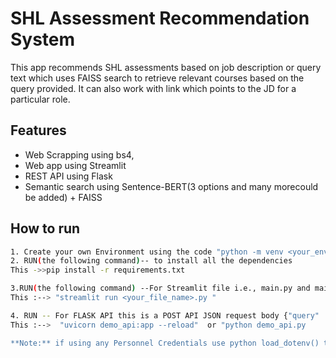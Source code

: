 # SHL Assessment Recommendation System

This app recommends SHL assessments based on job description or query text which uses FAISS search to retrieve relevant courses based on the query provided. It can also work with link which points to the JD for a particular role.

## Features
- Web Scrapping using bs4, 
- Web app using Streamlit
- REST API using Flask
- Semantic search using Sentence-BERT(3 options and many morecould be added) + FAISS

## How to run
```bash
1. Create your own Environment using the code "python -m venv <your_env_name"> . Run this on your Terminal/Command prompt (Keep in mind to switch to the root directory where your file is stored using "cd <Directory_path>")
2. RUN(the following command)-- to install all the dependencies
This ->>pip install -r requirements.txt

3.RUN(the following command) --For Streamlit file i.e., main.py and main2.py
This :--> "streamlit run <your_file_name>.py "

4. RUN -- For FLASK API this is a POST API JSON request body {"query" : "Your_query(may involve links starting with "https:")"}
This :-->  "uvicorn demo_api:app --reload"  or "python demo_api.py

**Note:** if using any Personnel Credentials use python load_dotenv() technique to safeguard them from miss use and do not UPLOAD the .env file along these on your GitHub profile
